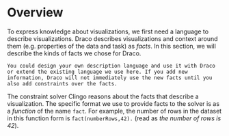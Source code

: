 # Overview

To express knowledge about visualizations, we first need a language to describe visualizations. Draco describes visualizations and context around them (e.g. properties of the data and task) as _facts_. In this section, we will describe the kinds of facts we chose for Draco.

```{note}
You could design your own description language and use it with Draco or extend the existing language we use here. If you add new information, Draco will not immediately use the new facts until you also add constraints over the facts.
```

The constraint solver Clingo reasons about the facts that describe a visualization. The specific format we use to provide facts to the solver is as a _function_ of the name `fact`. For example, the number of rows in the dataset in this function form is `fact(numberRows,42).` (read as _the number of rows is 42_).
